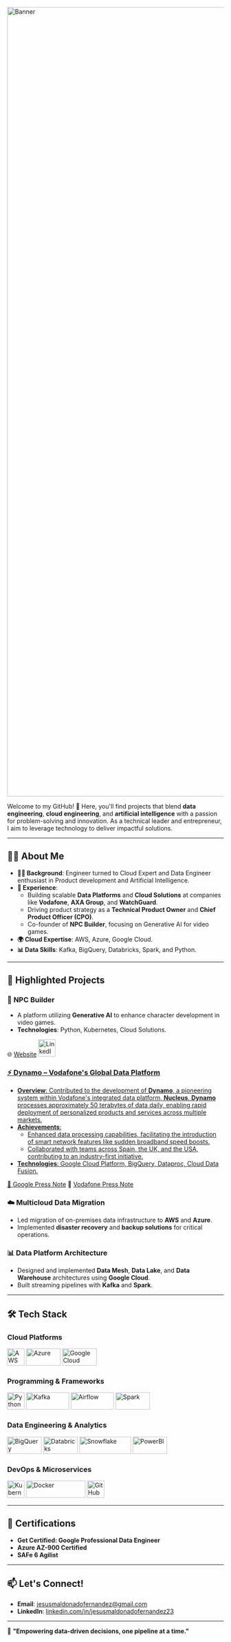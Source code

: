 <img width="1834" alt="Banner" src="https://github.com/user-attachments/assets/2fd0e68c-c5e0-488d-b532-4ed3dc04d7a7" />

Welcome to my GitHub! 🚀 Here, you'll find projects that blend **data engineering**, **cloud engineering**, and **artificial intelligence** with a passion for problem-solving and innovation. As a technical leader and entrepreneur, I aim to leverage technology to deliver impactful solutions.

---

## 🧑‍💼 **About Me**
- **👨‍🎓 Background**: Engineer turned to Cloud Expert and Data Engineer enthusiast in Product development and Artificial Intelligence.
- **🏢 Experience**:
  - Building scalable **Data Platforms** and **Cloud Solutions** at companies like **Vodafone**, **AXA Group**, and **WatchGuard**.
  - Driving product strategy as a **Technical Product Owner** and **Chief Product Officer (CPO)**.
  - Co-founder of **NPC Builder**, focusing on Generative AI for video games.
- **🌍 Cloud Expertise**: AWS, Azure, Google Cloud.
- **📊 Data Skills**: Kafka, BigQuery, Databricks, Spark, and Python.
---

## 📂 **Highlighted Projects**
### 🧠 **NPC Builder**
- A platform utilizing **Generative AI** to enhance character development in video games.
- **Technologies**: Python, Kubernetes, Cloud Solutions.

🌐 [Website](https://npcbuilder.com) <a href="https://www.linkedin.com/company/npc-builder"> <img src="https://www.vectorlogo.zone/logos/linkedin/linkedin-tile.svg" alt="LinkedIn" width="40" height="40">

### ⚡ **Dynamo – Vodafone's Global Data Platform**
- **Overview**: Contributed to the development of **Dynamo**, a pioneering system within Vodafone's integrated data platform, **Nucleus**. **Dynamo** processes approximately 50 terabytes of data daily, enabling rapid deployment of personalized products and services across multiple markets. 
- **Achievements**:
  - Enhanced data processing capabilities, facilitating the introduction of smart network features like sudden broadband speed boosts.
  - Collaborated with teams across Spain, the UK, and the USA, contributing to an industry-first initiative.
- **Technologies**: Google Cloud Platform, BigQuery, Dataproc, Cloud Data Fusion.
  
📰 [Google Press Note](https://cloud.google.com/blog/products/data-analytics/vodafone-finds-business-benefits-in-moving-to-google-cloud)
📰 [Vodafone Press Note](https://www.vodafone.com/news/services/vodafone-google-cloud-industry-first-global-data-platform)

### ☁️ **Multicloud Data Migration**
- Led migration of on-premises data infrastructure to **AWS** and **Azure**.
- Implemented **disaster recovery** and **backup solutions** for critical operations.

### 📊 **Data Platform Architecture**
- Designed and implemented **Data Mesh**, **Data Lake**, and **Data Warehouse** architectures using **Google Cloud**.
- Built streaming pipelines with **Kafka** and **Spark**.
---

## 🛠️ **Tech Stack**
### **Cloud Platforms**
<img src="https://upload.wikimedia.org/wikipedia/commons/9/93/Amazon_Web_Services_Logo.svg" alt="AWS" width="40" height="40">  <img src="https://upload.wikimedia.org/wikipedia/commons/a/a8/Microsoft_Azure_Logo.svg" alt="Azure" width="80" height="40">  <img src="https://upload.wikimedia.org/wikipedia/commons/5/51/Google_Cloud_logo.svg" alt="Google Cloud" width="80" height="40">  

### **Programming & Frameworks**
<img src="https://upload.wikimedia.org/wikipedia/commons/c/c3/Python-logo-notext.svg" alt="Python" width="40" height="40">  <img src="https://upload.wikimedia.org/wikipedia/commons/5/53/Apache_kafka_wordtype.svg" alt="Kafka" width="100" height="40">  <img src="https://upload.wikimedia.org/wikipedia/commons/d/de/AirflowLogo.png" alt="Airflow" width="100" height="40">  <img src="https://upload.wikimedia.org/wikipedia/commons/f/f3/Apache_Spark_logo.svg" alt="Spark" width="80" height="40">  

### **Data Engineering & Analytics**
<img src="https://www.vectorlogo.zone/logos/google_bigquery/google_bigquery-ar21.svg" alt="BigQuery" width="80" height="40">  <img src="https://www.vectorlogo.zone/logos/databricks/databricks-ar21.svg" alt="Databricks" width="80" height="40">  <img src="https://upload.wikimedia.org/wikipedia/commons/f/ff/Snowflake_Logo.svg" alt="Snowflake" width="120" height="40">  <img src="https://www.vectorlogo.zone/logos/microsoft_powerbi/microsoft_powerbi-ar21.svg" alt="PowerBI" width="80" height="40">  

### **DevOps & Microservices**
<img src="https://upload.wikimedia.org/wikipedia/commons/3/39/Kubernetes_logo_without_workmark.svg" alt="Kubernetes" width="40" height="40">  <img src="https://upload.wikimedia.org/wikipedia/commons/7/70/Docker_logo.png" alt="Docker" width="138" height="40">  <img src="https://upload.wikimedia.org/wikipedia/commons/c/c2/GitHub_Invertocat_Logo.svg" alt="GitHub" width="40" height="40">  

---

## 🌟 **Certifications**
- **Get Certified: Google Professional Data Engineer**
- **Azure AZ-900 Certified**
- **SAFe 6 Agilist**

---

## 📫 **Let's Connect!**
- **Email**: [jesusmaldonadofernandez@gmail.com](mailto:jesusmaldonadofernandez@gmail.com)
- **LinkedIn**: [linkedin.com/in/jesusmaldonadofernandez23](https://www.linkedin.com/in/jesusmaldonadofernandez23)

---

🌟 **"Empowering data-driven decisions, one pipeline at a time."**
